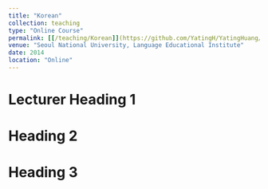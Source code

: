 ```yaml
---
title: "Korean"
collection: teaching
type: "Online Course"
permalink: [[/teaching/Korean]](https://github.com/YatingH/YatingHuang/blob/9f02757dc1c064528c3a7f66c4664c1bc45b3c25/_teaching/Korean.md)
venue: "Seoul National University, Language Educational Institute"
date: 2014
location: "Online"
---
```


Lecturer 
Heading 1
======

Heading 2
======

Heading 3
======
